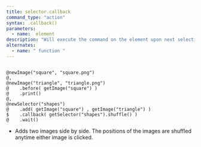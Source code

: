 ```yaml
---
title: selector.callback
command_type: "action"
syntax: .callback()
parameters:
  - name:  element 
description: "Will execute the command on the element upon next selection, or the function whenever selection happens."
alternates:
  - name: " function "
---
```


<!--more-->

<pre><code class="language-diff-javascript diff-highlight try-true">
@newImage("square", "square.png")
@,
@newImage("triangle", "triangle.png")
@    .before( getImage("square") )
@    .print()
@,
@newSelector("shapes")
@    .add( getImage("square") , getImage("triangle") )
$    .callback( getSelector("shapes").shuffle() )
@    .wait()
</code></pre>

+ Adds two images side by side. The positions of the images are shuffled anytime either image is clicked.		
